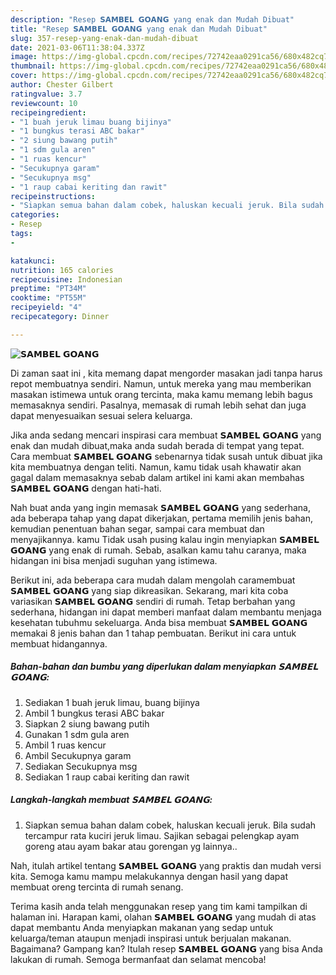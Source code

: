 ```yaml
---
description: "Resep 𝗦𝗔𝗠𝗕𝗘𝗟 𝗚𝗢𝗔𝗡𝗚 yang enak dan Mudah Dibuat"
title: "Resep 𝗦𝗔𝗠𝗕𝗘𝗟 𝗚𝗢𝗔𝗡𝗚 yang enak dan Mudah Dibuat"
slug: 357-resep-yang-enak-dan-mudah-dibuat
date: 2021-03-06T11:38:04.337Z
image: https://img-global.cpcdn.com/recipes/72742eaa0291ca56/680x482cq70/𝗦𝗔𝗠𝗕𝗘𝗟-𝗚𝗢𝗔𝗡𝗚-foto-resep-utama.jpg
thumbnail: https://img-global.cpcdn.com/recipes/72742eaa0291ca56/680x482cq70/𝗦𝗔𝗠𝗕𝗘𝗟-𝗚𝗢𝗔𝗡𝗚-foto-resep-utama.jpg
cover: https://img-global.cpcdn.com/recipes/72742eaa0291ca56/680x482cq70/𝗦𝗔𝗠𝗕𝗘𝗟-𝗚𝗢𝗔𝗡𝗚-foto-resep-utama.jpg
author: Chester Gilbert
ratingvalue: 3.7
reviewcount: 10
recipeingredient:
- "1 buah jeruk limau buang bijinya"
- "1 bungkus terasi ABC bakar"
- "2 siung bawang putih"
- "1 sdm gula aren"
- "1 ruas kencur"
- "Secukupnya garam"
- "Secukupnya msg"
- "1 raup cabai keriting dan rawit"
recipeinstructions:
- "Siapkan semua bahan dalam cobek, haluskan kecuali jeruk. Bila sudah tercampur rata kuciri jeruk limau. Sajikan sebagai pelengkap ayam goreng atau ayam bakar atau gorengan yg lainnya.."
categories:
- Resep
tags:
- 

katakunci:  
nutrition: 165 calories
recipecuisine: Indonesian
preptime: "PT34M"
cooktime: "PT55M"
recipeyield: "4"
recipecategory: Dinner

---
```



![𝗦𝗔𝗠𝗕𝗘𝗟 𝗚𝗢𝗔𝗡𝗚](https://img-global.cpcdn.com/recipes/72742eaa0291ca56/680x482cq70/𝗦𝗔𝗠𝗕𝗘𝗟-𝗚𝗢𝗔𝗡𝗚-foto-resep-utama.jpg)

Di zaman  saat ini , kita memang dapat mengorder masakan jadi tanpa harus repot membuatnya sendiri. Namun, untuk mereka yang mau memberikan masakan istimewa untuk orang tercinta, maka kamu memang lebih bagus memasaknya sendiri. Pasalnya, memasak di rumah lebih sehat dan juga dapat menyesuaikan sesuai selera keluarga.

Jika anda sedang mencari inspirasi cara membuat 𝗦𝗔𝗠𝗕𝗘𝗟 𝗚𝗢𝗔𝗡𝗚 yang enak dan mudah dibuat,maka anda sudah berada di tempat yang tepat. Cara membuat 𝗦𝗔𝗠𝗕𝗘𝗟 𝗚𝗢𝗔𝗡𝗚  sebenarnya tidak susah untuk dibuat jika kita membuatnya dengan teliti. Namun, kamu tidak usah khawatir akan gagal dalam memasaknya 
sebab dalam artikel ini kami akan membahas 𝗦𝗔𝗠𝗕𝗘𝗟 𝗚𝗢𝗔𝗡𝗚 dengan hati-hati.  



Nah buat anda yang ingin memasak 𝗦𝗔𝗠𝗕𝗘𝗟 𝗚𝗢𝗔𝗡𝗚 yang sederhana, ada beberapa tahap yang dapat dikerjakan, pertama memilih jenis bahan, kemudian penentuan bahan segar, sampai cara membuat dan menyajikannya. kamu Tidak usah pusing kalau ingin menyiapkan 𝗦𝗔𝗠𝗕𝗘𝗟 𝗚𝗢𝗔𝗡𝗚 yang enak di rumah. Sebab, asalkan kamu  tahu caranya, maka hidangan ini bisa menjadi suguhan yang istimewa.

Berikut ini, ada beberapa cara mudah dalam mengolah caramembuat 𝗦𝗔𝗠𝗕𝗘𝗟 𝗚𝗢𝗔𝗡𝗚 yang siap dikreasikan. Sekarang, mari kita coba variasikan 𝗦𝗔𝗠𝗕𝗘𝗟 𝗚𝗢𝗔𝗡𝗚 sendiri di rumah. Tetap berbahan yang sederhana, hidangan ini dapat memberi manfaat dalam membantu menjaga kesehatan tubuhmu sekeluarga. Anda bisa membuat 𝗦𝗔𝗠𝗕𝗘𝗟 𝗚𝗢𝗔𝗡𝗚 memakai 8 jenis bahan dan 1 tahap pembuatan. Berikut ini cara untuk membuat hidangannya.

<!--inarticleads1-->

##### Bahan-bahan dan bumbu yang diperlukan dalam menyiapkan 𝗦𝗔𝗠𝗕𝗘𝗟 𝗚𝗢𝗔𝗡𝗚:

1. Sediakan 1 buah jeruk limau, buang bijinya
1. Ambil 1 bungkus terasi ABC bakar
1. Siapkan 2 siung bawang putih
1. Gunakan 1 sdm gula aren
1. Ambil 1 ruas kencur
1. Ambil Secukupnya garam
1. Sediakan Secukupnya msg
1. Sediakan 1 raup cabai keriting dan rawit




<!--inarticleads2-->

##### Langkah-langkah membuat 𝗦𝗔𝗠𝗕𝗘𝗟 𝗚𝗢𝗔𝗡𝗚:

1. Siapkan semua bahan dalam cobek, haluskan kecuali jeruk. Bila sudah tercampur rata kuciri jeruk limau. Sajikan sebagai pelengkap ayam goreng atau ayam bakar atau gorengan yg lainnya..




Nah, itulah artikel tentang  𝗦𝗔𝗠𝗕𝗘𝗟 𝗚𝗢𝗔𝗡𝗚  yang praktis dan mudah versi kita. Semoga kamu mampu melakukannya dengan hasil yang dapat membuat oreng tercinta di rumah senang. 

Terima kasih anda telah menggunakan resep yang tim kami tampilkan di halaman ini. Harapan kami, olahan  𝗦𝗔𝗠𝗕𝗘𝗟 𝗚𝗢𝗔𝗡𝗚 yang mudah di atas dapat membantu Anda menyiapkan makanan yang sedap untuk keluarga/teman ataupun menjadi inspirasi untuk berjualan makanan. Bagaimana? Gampang kan? Itulah resep 𝗦𝗔𝗠𝗕𝗘𝗟 𝗚𝗢𝗔𝗡𝗚 yang bisa Anda lakukan di rumah. Semoga bermanfaat dan selamat mencoba!

